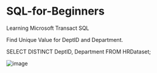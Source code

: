 # SQL-for-Beginners
Learning Microsoft Transact SQL

Find Unique Value for DeptID and Department.

SELECT DISTINCT DeptID, Department FROM HRDataset;

![image](https://github.com/KamwaniAmit/SQL-for-Beginners/assets/142380910/a96f87cc-de52-4f6d-bbdc-4813f0bfcb5a)

